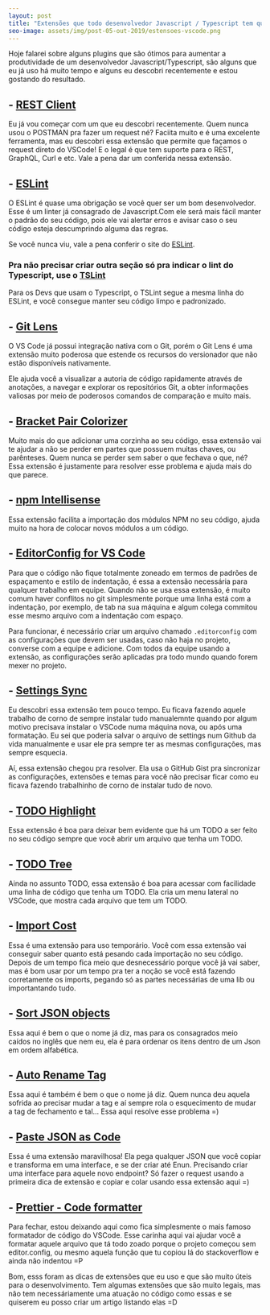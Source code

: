 ```yaml
---
layout: post
title: "Extensões que todo desenvolvedor Javascript / Typescript tem que ter!"
seo-image: assets/img/post-05-out-2019/estensoes-vscode.png
---
```


Hoje falarei sobre alguns plugins que são ótimos para aumentar a produtividade de um desenvolvedor Javascript/Typescript, são alguns que eu já uso há muito tempo e alguns eu descobri recentemente e estou gostando do resultado.

## - [REST Client](https://marketplace.visualstudio.com/items?itemName=humao.rest-client)

Eu já vou começar com um que eu descobri recentemente. Quem nunca usou o POSTMAN pra fazer um request né? Faciita muito e é uma excelente ferramenta, mas eu descobri essa extensão que permite que façamos o request direto do VSCode! E o legal é que tem suporte para o REST, GraphQL, Curl e etc. Vale a pena dar um conferida nessa extensão.

## - [ESLint](https://marketplace.visualstudio.com/items?itemName=dbaeumer.vscode-eslint)

O ESLint é quase uma obrigação se você quer ser um bom desenvolvedor. Esse é um linter já consagrado de Javascript.Com ele será mais fácil manter o padrão do seu código, pois ele vai alertar erros e avisar caso o seu código esteja descumprindo alguma das regras.

Se você nunca viu, vale a pena conferir o site do [ESLint](https://eslint.org/).

### Pra não precisar criar outra seção só pra indicar o lint do Typescript, use o [TSLint](https://marketplace.visualstudio.com/items?itemName=eg2.tslint)

Para os Devs que usam o Typescript, o TSLint segue a mesma linha do ESLint, e você consegue manter seu código limpo e padronizado. 

## - [Git Lens](https://marketplace.visualstudio.com/items?itemName=eamodio.gitlens)

O VS Code já possui integração nativa com o Git, porém o Git Lens é uma extensão muito poderosa que estende os recursos do versionador que não estão disponíveis nativamente.

Ele ajuda você a visualizar a autoria de código rapidamente através de anotações, a navegar e explorar os repositórios Git, a obter informações valiosas por meio de poderosos comandos de comparação e muito mais.

## - [Bracket Pair Colorizer](https://marketplace.visualstudio.com/items?itemName=CoenraadS.bracket-pair-colorizer)

Muito mais do que adicionar uma corzinha ao seu código, essa extensão vai te ajudar a não se perder em partes que possuem muitas chaves, ou parênteses. Quem nunca se perder sem saber o que fechava o que, né? Essa extensão é justamente para resolver esse problema e ajuda mais do que parece.

## - [npm Intellisense](https://marketplace.visualstudio.com/items?itemName=christian-kohler.npm-intellisense)

Essa extensão facilita a importação dos módulos NPM no seu código, ajuda muito na hora de colocar novos módulos a um código.

## - [EditorConfig for VS Code](https://marketplace.visualstudio.com/items?itemName=EditorConfig.EditorConfig)

Para que o código não fique totalmente zoneado em termos de padrões de espaçamento e estilo de indentação, é essa a extensão necessária para qualquer trabalho em equipe. Quando não se usa essa extensão, é muito comum haver conflitos no git simplesmente porque uma linha está com a indentação, por exemplo, de tab na sua máquina e algum colega commitou esse mesmo arquivo com a indentação com espaço.

Para funcionar, é necessário criar um arquivo chamado `.editorconfig` com as configurações que devem ser usadas, caso não haja no projeto, converse com a equipe e adicione. Com todos da equipe usando a extensão, as configurações serão aplicadas pra todo mundo quando forem mexer no projeto.

## - [Settings Sync](https://marketplace.visualstudio.com/items?itemName=Shan.code-settings-sync)

Eu descobri essa extensão tem pouco tempo. Eu ficava fazendo aquele trabalho de corno de sempre instalar tudo manualemnte quando por algum motivo precisava instalar o VSCode numa máquina nova, ou após uma formatação. Eu sei que poderia salvar o arquivo de settings num Github da vida manualmente e usar ele pra sempre ter as mesmas configurações, mas sempre esquecia.

Aí, essa extensão chegou pra resolver. Ela usa o GitHub Gist pra sincronizar as configurações, extensões e temas para você não precisar ficar como eu ficava fazendo trabalhinho de corno de instalar tudo de novo.

## - [TODO Highlight](https://marketplace.visualstudio.com/items?itemName=wayou.vscode-todo-highlight)

Essa extensão é boa para deixar bem evidente que há um TODO a ser feito no seu código sempre que você abrir um arquivo que tenha um TODO.

## - [TODO Tree](https://marketplace.visualstudio.com/items?itemName=Gruntfuggly.todo-tree)

Ainda no assunto TODO, essa extensão é boa para acessar com facilidade uma linha de código que tenha um TODO. Ela cria um menu lateral no VSCode, que mostra cada arquivo que tem um TODO. 

## - [Import Cost](https://marketplace.visualstudio.com/items?itemName=wix.vscode-import-cost)

Essa é uma extensão para uso temporário. Você com essa extensão vai conseguir saber quanto está pesando cada importação no seu código. Depois de um tempo fica meio que desnecessário porque você já vai saber, mas é bom usar por um tempo pra ter a noção se você está fazendo corretamente os imports, pegando só as partes necessárias de uma lib ou importantando tudo.

## - [Sort JSON objects](https://marketplace.visualstudio.com/items?itemName=richie5um2.vscode-sort-json)

Essa aqui é bem o que o nome já diz, mas para os consagrados meio caídos no inglês que nem eu, ela é para ordenar os itens dentro de um Json em ordem alfabética. 

## - [Auto Rename Tag](https://marketplace.visualstudio.com/items?itemName=formulahendry.auto-rename-tag)

Essa aqui é também é bem o que o nome já diz. Quem nunca deu aquela sofrida ao precisar mudar a tag e aí sempre rola o esquecimento de mudar a tag de fechamento e tal... Essa aqui resolve esse problema =) 


## - [Paste JSON as Code](https://marketplace.visualstudio.com/items?itemName=quicktype.quicktype)

Essa é uma extensão maravilhosa! Ela pega qualquer JSON que você copiar e transforma em uma interface, e se der criar até Enun. Precisando criar uma interface para aquele novo endpoint? Só fazer o request usando a primeira dica de extensão e copiar e colar usando essa extensão aqui =) 

## - [Prettier - Code formatter](https://marketplace.visualstudio.com/items?itemName=esbenp.prettier-vscode)

Para fechar, estou deixando aqui como fica simplesmente o mais famoso formatador de código do VSCode. Esse carinha aqui vai ajudar você a formatar aquele arquivo que tá todo zoado porque o projeto começou sem editor.config, ou mesmo aquela função que tu copiou lá do stackoverflow e ainda não indentou =P 


Bom, esss foram as dicas de extensões que eu uso e que são muito úteis para o desenvolvimento. Tem algumas extensões que são muito legais, mas não tem necessáriamente uma atuação no código como essas e se quiserem eu posso criar um artigo listando elas =D 